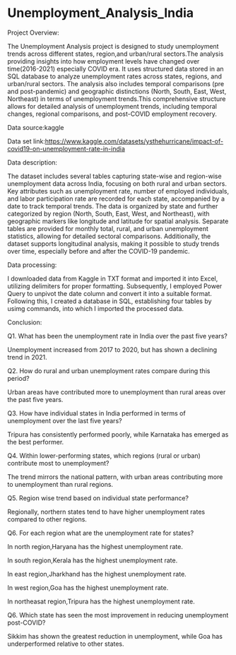# Unemployment_Analysis_India

Project Overview:

The Unemployment Analysis project is designed to study unemployment trends across different states, region,and urban/rural sectors.The analysis providing insights into how employment levels have changed over time(2016-2021) especially COVID era. It uses structured data stored in an SQL database to analyze unemployment rates across states, regions, and urban/rural sectors. The analysis also includes temporal comparisons (pre and post-pandemic) and geographic distinctions (North, South, East, West, Northeast) in terms of unemployment trends.This comprehensive structure allows for detailed analysis of unemployment trends, including temporal changes, regional comparisons, and post-COVID employment recovery.

Data source:kaggle

Data set link:https://www.kaggle.com/datasets/ysthehurricane/impact-of-covid19-on-unemployment-rate-in-india

Data description:

The dataset includes several tables capturing state-wise and region-wise unemployment data across India, focusing on both rural and urban sectors. Key attributes such as unemployment rate, number of employed individuals, and labor participation rate are recorded for each state, accompanied by a date to track temporal trends. The data is organized by state and further categorized by region (North, South, East, West, and Northeast), with geographic markers like longitude and latitude for spatial analysis. Separate tables are provided for monthly total, rural, and urban unemployment statistics, allowing for detailed sectoral comparisons. Additionally, the dataset supports longitudinal analysis, making it possible to study trends over time, especially before and after the COVID-19 pandemic.

Data processing:

I downloaded data from Kaggle in TXT format and imported it into Excel, utilizing delimiters for proper formatting. Subsequently, I employed Power Query to unpivot the date column and convert it into a suitable format. Following this, I created a database in SQL, establishing four tables by usimg commands, into which I imported the processed data.


Conclusion:

Q1. What has been the unemployment rate in India over the past five years?

Unemployment increased from 2017 to 2020, but has shown a declining trend in 2021.

Q2. How do rural and urban unemployment rates compare during this period?

Urban areas have contributed more to unemployment than rural areas over the past five years.

Q3. How have individual states in India performed in terms of unemployment over the last five years?

Tripura has consistently performed poorly, while Karnataka has emerged as the best performer.

Q4. Within lower-performing states, which regions (rural or urban) contribute most to unemployment?

The trend mirrors the national pattern, with urban areas contributing more to unemployment than rural regions.

Q5. Region wise trend based on individual state performance?

Regionally, northern states tend to have higher unemployment rates compared to other regions.

Q6. For each region what are the unemployment rate for states?

In north region,Haryana has the highest unemployment rate.

In south region,Kerala has the highest unemployment rate.

In east region,Jharkhand has the highest unemployment rate.

In west region,Goa has the highest unemployment rate.

In northeasat region,Tripura has the highest unemployment rate.

Q6. Which state has seen the most improvement in reducing unemployment post-COVID?

Sikkim has shown the greatest reduction in unemployment, while Goa has underperformed relative to other states.

